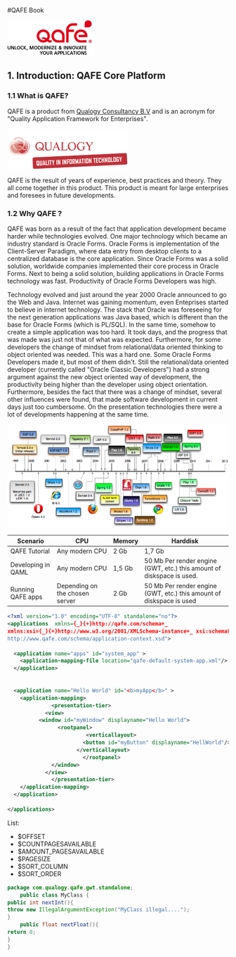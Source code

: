 #QAFE Book

![qafelogo](assets/images/logo.png)

## 1. Introduction: QAFE Core Platform

### 1.1 What is QAFE?
QAFE is a product from [Qualogy Consultancy B.V](http://www.qualogy.com) and is an acronym for "Quality Application Framework for Enterprises".

![qualogylogo](assets/images/q_logo.png)

QAFE is the result of years of experience, best practices and theory. They all come together in this product. This product is meant for large enterprises and foresees in future developments.

### 1.2 Why QAFE ?
QAFE was born as a result of the fact that application development became harder while technologies evolved.
One major technology which became an industry standard is Oracle Forms. Oracle Forms is implementation of the Client-Server Paradigm, where data entry from desktop clients to a centralized database is the core application.
Since Oracle Forms was a solid solution, worldwide companies implemented their core process in Oracle Forms. Next to being a solid solution, building applications in Oracle Forms technology was fast. Productivity of Oracle Forms Developers was high.

Technology evolved and just around the year 2000 Oracle announced to go the Web and Java. Internet was gaining momentum, even Enteprises started to believe in internet technology. The stack that Oracle was foreseeing for the next generation applications was Java based, which is different than the base for Oracle Forms (which is PL/SQL).
In the same time, somehow to create a simple application was too hard. It took days, and the progress that was made was just not that of what was expected. Furthermore, for some developers the change of mindset from relational/data oriented thinking to object oriented was needed. This was a hard one. Some Oracle Forms Developers made it, but most of them didn't. Still the relational/data oriented developer (currently called "Oracle Classic Developers") had a strong argument against the new object oriented way of development, the productivity being higher than the developer using object orientation.
Furthermore, besides the fact that there was a change of mindset, several other influences were found, that made software development in current days just too cumbersome. On the presentation technologies there were a lot of developments happening at the same time.

![frameworks](assets/images/frameworks.png)

| Scenario      | CPU  | Memory  |Harddisk |
|---------------|------|---------|---------|
| QAFE Tutorial | Any modern CPU| 2 Gb |1,7 Gb |
| Developing in QAML| Any modern CPU | 1,5 Gb |50 Mb Per render engine (GWT, etc.) this amount of diskspace is used. |
| Running QAFE apps | Depending on the chosen server | 2 Gb | 50 Mb Per render engine (GWT, etc.) this amount of diskspace is used |


```XML
<?xml version="1.0" encoding="UTF-8" standalone="no"?>
<applications  xmlns={_}{+}http://qafe.com/schema+_
xmlns:xsi={_}{+}http://www.w3.org/2001/XMLSchema-instance+_ xsi:schemaLocation="http://qafe.com/schema
http://www.qafe.com/schema/application-context.xsd">

  <application name="apps" id="system_app" >
    <application-mapping-file location="qafe-default-system-app.xml"/>
  </application>


  <application name="Hello World" id="<b>myApp</b>" >
    <application-mapping>
              <presentation-tier>
            <view>
          <window id="myWindow" displayname="Hello World">
                <rootpanel>
                         <verticallayout>
                        <button id="myButton" displayname="HellWorld"/>
                      </verticallayout>
                        </rootpanel>
              </window>
            </view>
              </presentation-tier>
    </application-mapping>
  </application>

</applications>
```


List:

- $OFFSET
- $COUNTPAGESAVAILABLE
- $AMOUNT_PAGESAVAILABLE
- $PAGESIZE
- $SORT_COLUMN
- $SORT_ORDER

```java
package com.qualogy.qafe.gwt.standalone;
    public class MyClass {
public int nextInt(){
throw new IllegalArgumentException("MyClass illegal....");
}
    public float nextFloat(){
return 0;
}
}
```

